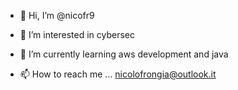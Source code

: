 - 👋 Hi, I’m @nicofr9
- 👀 I’m interested in cybersec
- 🌱 I’m currently learning aws development and java

- 📫 How to reach me ... nicolofrongia@outlook.it


